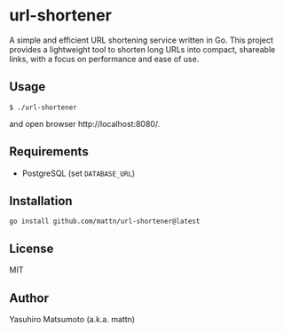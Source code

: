 # url-shortener

A simple and efficient URL shortening service written in Go. This project provides a lightweight tool to shorten long URLs into compact, shareable links, with a focus on performance and ease of use.

## Usage

```
$ ./url-shortener
```

and open browser http://localhost:8080/.

## Requirements

* PostgreSQL (set `DATABASE_URL`)

## Installation

```
go install github.com/mattn/url-shortener@latest
```

## License

MIT

## Author

Yasuhiro Matsumoto (a.k.a. mattn)
